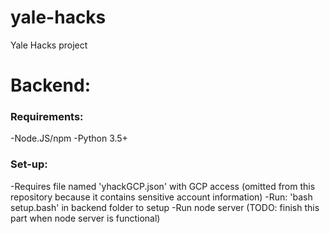# yale-hacks
Yale Hacks project

# Backend:

### Requirements:
-Node.JS/npm
-Python 3.5+

### Set-up:
-Requires file named 'yhackGCP.json' with GCP access (omitted from this repository because it contains sensitive account information)
-Run: 'bash setup.bash' in backend folder to setup
-Run node server (TODO: finish this part when node server is functional)
